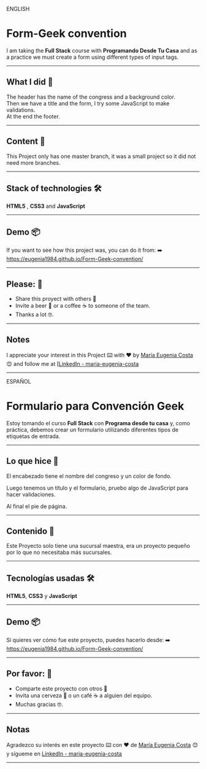 ENGLISH

# Form-Geek convention

I am taking the **Full Stack** course with **Programando Desde Tu Casa** and as a practice we must create a form using different types of input tags.

---

## What I did 🚀

The header has the name of the congress and a background color. <br>
Then we have a title and the form, I try some JavaScript to make validations. <br>
At the end the footer.

---

## Content 🚀

This Project only has one master branch, it was a small project so it did not need more branches.

---

## Stack of technologies 🛠️

**HTML5** , **CSS3** and **JavaScript**

---

## Demo 📦

If you want to see how this project was, you can do it from:
:arrow_right: https://eugenia1984.github.io/Form-Geek-convention/

---

## Please: 🎁

- Share this proyect with others 📢
- Invite a beer 🍺 or a coffee ☕ to someone of the team.
- Thanks a lot 🤓.

---

## Notes

I appreciate your interest in this Project ⌨️ with ❤️ by [María Eugenia Costa](https://github.com/eugenia1984) 😊 and follow me at [[LinkedIn - maria-eugenia-costa](https://www.linkedin.com/in/maria-eugenia-costa/)

---

ESPAÑOL

# Formulario para Convención Geek

Estoy tomando el curso **Full Stack** con **Programa desde tu casa** y, como práctica, debemos crear un formulario utilizando diferentes tipos de etiquetas de entrada.

---

## Lo que hice 🚀

El encabezado tiene el nombre del congreso y un color de fondo. 

Luego tenemos un título y el formulario, pruebo algo de JavaScript para hacer validaciones. 

Al final el pie de página.

---

## Contenido 🚀

Este Proyecto solo tiene una sucursal maestra, era un proyecto pequeño por lo que no necesitaba más sucursales.

---

## Tecnologías usadas 🛠️

**HTML5**, **CSS3** y **JavaScript**

---

## Demo 📦

Si quieres ver cómo fue este proyecto, puedes hacerlo desde:
:arrow_right: https://eugenia1984.github.io/Form-Geek-convention/

---

## Por favor: 🎁

- Comparte este proyecto con otros 📢
- Invita una cerveza 🍺 o un café ☕ a alguien del equipo.
- Muchas gracias 🤓.

---

## Notas

Agradezco su interés en este proyecto ⌨️ con ❤️ de [María Eugenia Costa](https://github.com/eugenia1984) 😊 y sígueme en [LinkedIn - maria-eugenia-costa](https://www.linkedin.com/in/maria-eugenia-costa/)

---
